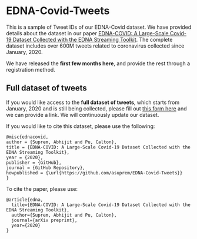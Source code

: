 # EDNA-Covid-Tweets

This is a sample of Tweet IDs of our EDNA-Covid dataset. We have provided details about the dataset in our paper [EDNA-COVID: A Large-Scale Covid-19 Dataset Collected with the EDNA Streaming Toolkit](https://arxiv.org/submit/3403766/view). The complete dataset includes over 600M tweets related to coronavirus collected since January, 2020.

We have released the **first few months here**, and provide the rest through a registration method.

## Full dataset of tweets
If you would like access to the **full dataset of tweets**, which starts from January, 2020 and is still being collected, please fill out [this form here](https://forms.gle/dFYhuMzyPMunY17H9) and we can provide a link. We will continuously update our dataset.

If you would like to cite this dataset, please use the following:

```
@misc{ednacovid,
author = {Suprem, Abhijit and Pu, Calton},
title = {EDNA-COVID: A Large-Scale Covid-19 Dataset Collected with the EDNA Streaming Toolkit},
year = {2020},
publisher = {GitHub},
journal = {GitHub Repository},
howpublished = {\url{https://github.com/asuprem/EDNA-Covid-Tweets}}
}
```

To cite the paper, please use:

```
@article{edna,
  title={EDNA-COVID: A Large-Scale Covid-19 Dataset Collected with the EDNA Streaming Toolkit},
  author={Suprem, Abhijit and Pu, Calton},
  journal={arXiv preprint},
  year={2020}
}
```
